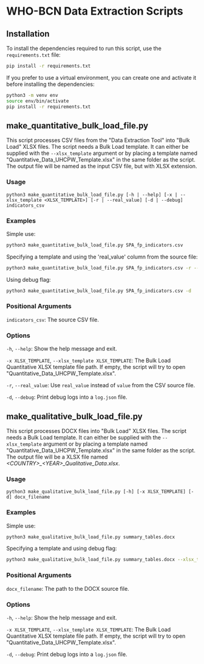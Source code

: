 # WHO-BCN Data Extraction Scripts

## Installation

To install the dependencies required to run this script, use the `requirements.txt` file:

```bash
pip install -r requirements.txt
```

If you prefer to use a virtual environment, you can create one and activate it before installing the dependencies:

```bash
python3 -m venv env
source env/bin/activate
pip install -r requirements.txt
```

## make_quantitative_bulk_load_file.py

This script processes CSV files from the "Data Extraction Tool" into "Bulk Load" XLSX files.
The script needs a Bulk Load template. It can either be supplied with the `--xlsx_template` argument or by placing a template named "Quantitative_Data_UHCPW_Template.xlsx" in the same folder as the script.
The output file will be named as the input CSV file, but with XLSX extension.

### Usage

```
python3 make_quantitative_bulk_load_file.py [-h | --help] [-x | --xlsx_template <XLSX_TEMPLATE>] [-r | --real_value] [-d | --debug] indicators_csv
```

### Examples

Simple use:
```bash
python3 make_quantitative_bulk_load_file.py SPA_fp_indicators.csv
```

Specifying a template and using the 'real_value' column from the source file:
```bash
python3 make_quantitative_bulk_load_file.py SPA_fp_indicators.csv -r --xlsx_template=~/docs/Quantitative_Template.xlsx
```

Using debug flag:
```bash
python3 make_quantitative_bulk_load_file.py SPA_fp_indicators.csv -d
```

### Positional Arguments

`indicators_csv`: The source CSV file.

### Options

`-h`, `--help`: Show the help message and exit.

`-x XLSX_TEMPLATE`, `--xlsx_template XLSX_TEMPLATE`: The Bulk Load Quantitative XLSX template file path. If empty, the script will try to open "Quantitative_Data_UHCPW_Template.xlsx".

`-r`, `--real_value`: Use `real_value` instead of `value` from the CSV source file.

`-d`, `--debug`: Print debug logs into a `log.json` file.


## make_qualitative_bulk_load_file.py

This script processes DOCX files into "Bulk Load" XLSX files.
The script needs a Bulk Load template. It can either be supplied with the `--xlsx_template` argument or by placing a template named "Quantitative_Data_UHCPW_Template.xlsx" in the same folder as the script.
The output file will be a XLSX file named _\<COUNTRY>\_\<YEAR>\_Qualitative_Data.xlsx_.

### Usage

```
python3 make_qualitative_bulk_load_file.py [-h] [-x XLSX_TEMPLATE] [-d] docx_filename
```

### Examples

Simple use:
```bash
python3 make_qualitative_bulk_load_file.py summary_tables.docx
```

Specifying a template and using debug flag:
```bash
python3 make_qualitative_bulk_load_file.py summary_tables.docx --xlsx_template=~/docs/Qualitative_Template.xlsx -d
```

### Positional Arguments

`docx_filename`: The path to the DOCX source file.

### Options

`-h`, `--help`: Show the help message and exit.

`-x XLSX_TEMPLATE`, `--xlsx_template XLSX_TEMPLATE`: The Bulk Load Quantitative XLSX template file path. If empty, the script will try to open "Quantitative_Data_UHCPW_Template.xlsx".

`-d`, `--debug`: Print debug logs into a `log.json` file.